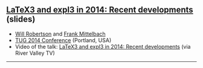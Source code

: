 

## [LaTeX3 and expl3 in 2014: Recent developments]({{site.baseurl}}/publications/2014-08-29-FMi-wspr-TUG-l3talk.pdf)  (slides)

+ [Will Robertson]({{site.baseurl}}/about/team/#will-robertson) and [Frank Mittelbach]({{site.baseurl}}/about/team/#frank-mittelbach)
+ [TUG 2014 Conference](http://tug.org/tug2014/) (Portland, USA)
+ Video of the talk: [LaTeX3 and expl3 in 2014: Recent developments](http://www.zeeba.tv/latex3-and-expl3-in-2014-recent-developments/) (via River Valley TV)

***

